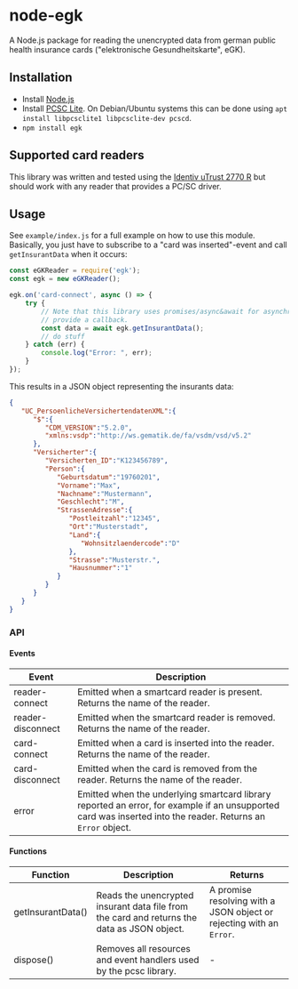 # node-egk

A Node.js package for reading the unencrypted data from german public health insurance cards ("elektronische Gesundheitskarte", eGK).

## Installation

- Install [Node.js](https://nodejs.org/)
- Install [PCSC Lite](https://pcsclite.apdu.fr/). On Debian/Ubuntu systems this can be done using `apt install libpcsclite1 libpcsclite-dev pcscd`. 
- `npm install egk`

## Supported card readers

This library was written and tested using the [Identiv uTrust 2770 R](https://support.identiv.com/2700r/) but should work with any reader that provides a PC/SC driver.


## Usage

See `example/index.js` for a full example on how to use this module. Basically, you just have to subscribe to a "card was inserted"-event and call `getInsurantData` when it occurs:

```js
const eGKReader = require('egk');
const egk = new eGKReader();

egk.on('card-connect', async () => {    
    try {
        // Note that this library uses promises/async&await for asynchronous operations and does not 
        // provide a callback. 
        const data = await egk.getInsurantData();
        // do stuff
    } catch (err) {
        console.log("Error: ", err);
    }
});
```

This results in a JSON object representing the insurants data:

```json
{
   "UC_PersoenlicheVersichertendatenXML":{
      "$":{
         "CDM_VERSION":"5.2.0",
         "xmlns:vsdp":"http://ws.gematik.de/fa/vsdm/vsd/v5.2"
      },
      "Versicherter":{
         "Versicherten_ID":"K123456789",
         "Person":{
            "Geburtsdatum":"19760201",
            "Vorname":"Max",
            "Nachname":"Mustermann",
            "Geschlecht":"M",
            "StrassenAdresse":{
               "Postleitzahl":"12345",
               "Ort":"Musterstadt",
               "Land":{
                  "Wohnsitzlaendercode":"D"
               },
               "Strasse":"Musterstr.",
               "Hausnummer":"1"
            }
         }
      }
   }
}
```

### API

#### Events

Event | Description
------|------------|
reader-connect | Emitted when a smartcard reader is present. Returns the name of the reader. |
reader-disconnect | Emitted when the smartcard reader is removed. Returns the name of the reader. |
card-connect | Emitted when a card is inserted into the reader.  Returns the name of the reader. |
card-disconnect | Emitted when the card is removed from the reader. Returns the name of the reader. |
error | Emitted when the underlying smartcard library reported an error, for example if an unsupported card was inserted into the reader. Returns an `Error` object. |

#### Functions

Function | Description | Returns |
---------|-------------|---------|
getInsurantData() | Reads the unencrypted insurant data file from the card and returns the data as JSON object. | A promise resolving with a JSON object or rejecting with an `Error`. |
dispose() | Removes all resources and event handlers used by the pcsc library. | - |
